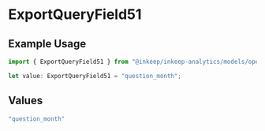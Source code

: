 # ExportQueryField51

## Example Usage

```typescript
import { ExportQueryField51 } from "@inkeep/inkeep-analytics/models/operations";

let value: ExportQueryField51 = "question_month";
```

## Values

```typescript
"question_month"
```